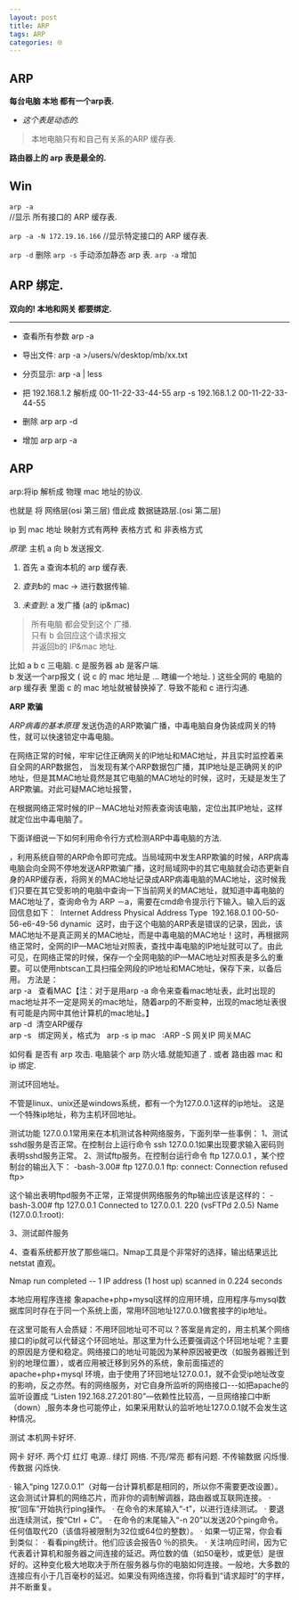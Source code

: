 ```yaml
---
layout: post
title: ARP
tags: ARP
categories: 🌐
---
```

## ARP

**每台电脑  本地 都有一个arp表.**
- *这个表是动态的.*   

> 本地电脑只有和自己有关系的ARP 缓存表.

**路由器上的 arp 表是最全的.**

## Win

`arp -a`  
//显示 所有接口的 ARP 缓存表. 

`arp -a -N 172.19.16.166`
//显示特定接口的 ARP 缓存表.

`arp -d` 删除
`arp -s` 手动添加静态 arp 表.
`arp -a` 增加

## ARP 绑定. 
**双向的!  本地和网关 都要绑定.**

---- -

- 查看所有参数
	arp -a

- 导出文件:
	arp -a >/users/v/desktop/mb/xx.txt


- 分页显示:
	arp -a | less



- 把 192.168.1.2 解析成 00-11-22-33-44-55
	arp -s 192.168.1.2 00-11-22-33-44-55



- 删除 arp
	arp -d

- 增加 arp
	arp -a 



## ARP
arp:将ip 解析成 物理 mac 地址的协议.

也就是 将  网络层(osi 第三层) 借此成   数据链路层.(osi 第二层)

ip 到 mac 地址 映射方式有两种  表格方式 和 非表格方式 

*原理:*
  主机 a 向 b 发送报文. 

1. 首先 a 查询本机的 arp 缓存表.  

01. *查到*b的 mac  → 进行数据传输.  
02. *未查到*: a 发广播 (a的 ip&mac) 
> 所有电脑 都会受到这个 广播.  
> 只有 b 会回应这个请求报文  
> 并返回b的 IP&mac 地址.




比如  a b c 三电脑.   c 是服务器     ab 是客户端.  
b 发送一个arp报文 ( 说 c 的 mac 地址是 … 瞎编一个地址. )   这些全网的 电脑的 arp 缓存表 里面 c 的 mac 地址就被替换掉了. 导致不能和 c 进行沟通.


 




**ARP 欺骗**

*ARP病毒的基本原理*
发送伪造的ARP欺骗广播，中毒电脑自身伪装成网关的特性，就可以快速锁定中毒电脑。


在网络正常的时候，牢牢记住正确网关的IP地址和MAC地址，并且实时监控着来自全网的ARP数据包，
当发现有某个ARP数据包广播，其IP地址是正确网关的IP地址，但是其MAC地址竟然是其它电脑的MAC地址的时候，这时，无疑是发生了ARP欺骗。对此可疑MAC地址报警，

在根据网络正常时候的IP－MAC地址对照表查询该电脑，定位出其IP地址，这样就定位出中毒电脑了。

下面详细说一下如何利用命令行方式检测ARP中毒电脑的方法.　 



，利用系统自带的ARP命令即可完成。当局域网中发生ARP欺骗的时候，ARP病毒电脑会向全网不停地发送ARP欺骗广播，这时局域网中的其它电脑就会动态更新自身的ARP缓存表，将网关的MAC地址记录成ARP病毒电脑的MAC地址，这时候我们只要在其它受影响的电脑中查询一下当前网关的MAC地址，就知道中毒电脑的MAC地址了，查询命令为 ARP －a，需要在cmd命令提示行下输入。输入后的返回信息如下： 
Internet Address Physical Address Type 
192.168.0.1 00-50-56-e6-49-56 dynamic 
这时，由于这个电脑的ARP表是错误的记录，因此，该MAC地址不是真正网关的MAC地址，而是中毒电脑的MAC地址！这时，再根据网络正常时，全网的IP—MAC地址对照表，查找中毒电脑的IP地址就可以了。由此可见，在网络正常的时候，保存一个全网电脑的IP—MAC地址对照表是多么的重要。可以使用nbtscan工具扫描全网段的IP地址和MAC地址，保存下来，以备后用。 方法是：  
arp -a   查看MAC【注：对于是用arp -a 命令来查看mac地址表，此时出现的mac地址并不一定是网关的mac地址，随着arp的不断变种，出现的mac地址表很有可能是内网中其他计算机的mac地址。】  
arp -d  清空ARP缓存    
arp -s   绑定网关，格式为   arp -s ip mac   :ARP -S 网关IP 网关MAC




如何看 是否有 arp 攻击.    电脑装个 arp 防火墙.就能知道了 . 或者 路由器 mac 和 ip 绑定.



测试环回地址。

不管是linux、unix还是windows系统，都有一个为127.0.0.1这样的ip地址。
这是一个特殊ip地址，称为主机环回地址。

测试功能
127.0.0.1常用来在本机测试各种网络服务，下面列举一些事例：
1、测试sshd服务是否正常。在控制台上运行命令 ssh 127.0.0.1如果出现要求输入密码则表明sshd服务正常。
2、测试ftp服务。在控制台运行命令 ftp 127.0.0.1 ，某个控制台的输出入下：
-bash-3.00# ftp 127.0.0.1
ftp: connect: Connection refused
ftp\> 

这个输出表明ftpd服务不正常，正常提供网络服务的ftp输出应该是这样的：
-bash-3.00# ftp 127.0.0.1
Connected to 127.0.0.1.
220 (vsFTPd 2.0.5)
Name (127.0.0.1:root): 

3、测试邮件服务

4、查看系统都开放了那些端口。Nmap工具是个非常好的选择，输出结果远比netstat 直观。

Nmap run completed -- 1 IP address (1 host up) scanned in 0.224 seconds 


本地应用程序连接
象apache+php+mysql这样的应用环境，应用程序与mysql数据库同时存在于同一个系统上面，常用环回地址127.0.0.1做套接字的ip地址。


在这里可能有人会质疑：不用环回地址可不可以？答案是肯定的，用主机某个网络接口的ip就可以代替这个环回地址。那这里为什么还要强调这个环回地址呢？主要的原因是方便和稳定。网络接口的地址可能因为某种原因被更改（如服务器搬迁到别的地理位置），或者应用被迁移到另外的系统，象前面描述的apache+php+mysql 环境，由于使用了环回地址127.0.0.1，就不会受ip地址改变的影响，反之亦然。有的网络服务，对它自身所监听的网络接口---如把apache的监听设置成 “Listen 192.168.27.201:80”—依赖性比较高，一旦网络接口中断（down）,服务本身也可能停止，如果采用默认的监听地址127.0.0.1就不会发生这种情况。





测试  本机网卡好坏.


网卡 好坏.   两个灯  红灯 电源..  绿灯 网络.  不亮/常亮  都有问题.  不传输数据  闪烁慢. 传数据 闪烁快.






·	输入“ping 127.0.0.1”（对每一台计算机都是相同的，所以你不需要更改设置）。这会测试计算机的网络芯片，而非你的调制解调器，路由器或互联网连接。
·	按“回车”开始执行ping操作。
·	在命令的末尾输入“-t”，以进行连续测试。
·	要退出连续测试，按“Ctrl + C”。
·	在命令的末尾输入“-n 20”以发送20个ping命令。任何值取代20（该值将被限制为32位或64位的整数）。
·	如果一切正常，你会看到类似：
·	看看ping统计。他们应该会报告0 ％的损失。
·	关注响应时间，因为它代表着计算机和服务器之间连接的延迟。两位数的值（如50毫秒，或更低）是很好的。这种变化极大地取决于所在服务器与你的电脑如何连接。一般地，大多数的连接应有小于几百毫秒的延迟。如果没有网络连接，你将看到“请求超时”的字样，并不断重复。



















































